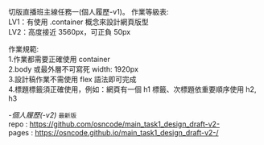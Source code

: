 切版直播班主線任務一(個人履歷-v1)。
作業等級表:  
LV1：有使用 .container 概念來設計網頁版型  
LV2：高度接近 3560px，可正負 50px  

作業規範:  
1.作業都需要正確使用 container  
2.body 或最外層不可寫死 width: 1920px  
3.設計稿作業不需使用 flex 語法即可完成  
4.標題標籤須正確使用，例如：網頁有一個 h1 標籤、次標題依重要順序使用 h2, h3  

*-個人履歷(-v2)* `最新版`  
repo : https://github.com/osncode/main_task1_design_draft-v2-  
pages : https://osncode.github.io/main_task1_design_draft-v2-/



